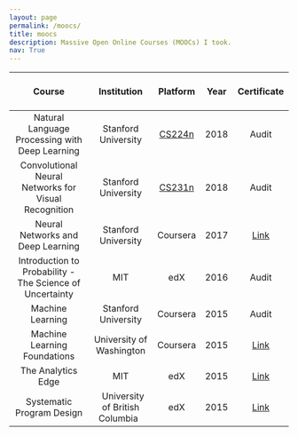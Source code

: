 ```yaml
---
layout: page
permalink: /moocs/
title: moocs
description: Massive Open Online Courses (MOOCs) I took.
nav: True
---
```


| Course | Institution | Platform | Year | &nbsp; Certificate &nbsp; |
|:---:|:----:|:------:|:------:|:------:|
|  Natural Language Processing with Deep Learning | Stanford University | [CS224n](http://web.stanford.edu/class/cs224n/) | &nbsp; 2018 &nbsp; | Audit | 
|  Convolutional Neural Networks for Visual Recognition | Stanford University | [CS231n](http://cs231n.stanford.edu/) | 2018 | Audit |
|  Neural Networks and Deep Learning | Stanford University | Coursera | 2017 | [Link](https://www.coursera.org/account/accomplishments/certificate/JSMDJTK26DVQ) |
|  Introduction to Probability - The Science of Uncertainty | MIT | edX | 2016 | Audit |
|  Machine Learning | Stanford University | Coursera | 2015 | Audit |
|  Machine Learning Foundations | University of Washington | Coursera | 2015 | [Link](https://www.coursera.org/account/accomplishments/certificate/VQSF6KNCW5UD) |
|  The Analytics Edge | MIT | edX | 2015 | [Link](https://s3.amazonaws.com/verify.edx.org/downloads/dedacbc7232e44528acd8f968aaebc7e/Certificate.pdf) |
|  Systematic Program Design |  &nbsp; University of British Columbia &nbsp; | edX | 2015 | [Link](https://s3.amazonaws.com/verify.edx.org/downloads/1417b77347404dc5ad5f9cc6baffb751/Certificate.pdf) |





